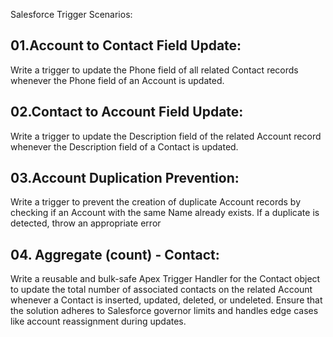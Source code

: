 
Salesforce Trigger Scenarios:

## 01.Account to Contact Field Update:
Write a trigger to update the Phone field of all related Contact records whenever the Phone field of an Account is updated.

## 02.Contact to Account Field Update:
Write a trigger to update the Description field of the related Account record whenever the Description field of a Contact is updated.

## 03.Account Duplication Prevention:
Write a trigger to prevent the creation of duplicate Account records by checking if an Account with the same Name already exists. If a duplicate is detected, throw an appropriate error 

## 04. Aggregate (count) - Contact:
Write a reusable and bulk-safe Apex Trigger Handler for the Contact object to update the total number of associated contacts on the related Account whenever a Contact is inserted, updated, deleted, or undeleted. Ensure that the solution adheres to Salesforce governor limits and handles edge cases like account reassignment during updates.






